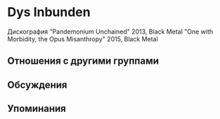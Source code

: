 # Dys Inbunden

Дискография
"Pandemonium Unchained" 2013, Black Metal
"One with Morbidity, the Opus Misanthropy" 2015, Black Metal

## Отношения с другими группами


## Обсуждения


## Упоминания


